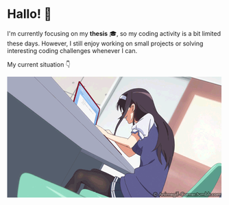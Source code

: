 # Hallo! 👋

I'm currently focusing on my **thesis** 🎓, so my coding activity is a bit limited these days. However, I still enjoy working on small projects or solving interesting coding challenges whenever I can. 

My current situation 👇

![Reviseeee!!!!](doit.webp)
